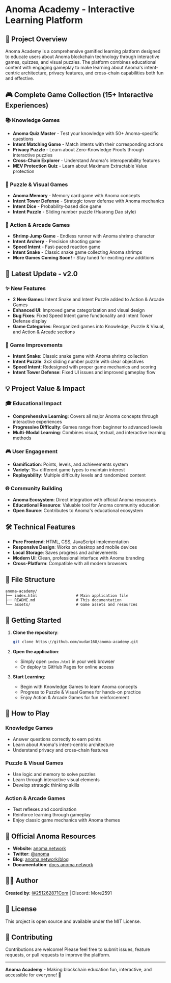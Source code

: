 # Anoma Academy - Interactive Learning Platform

## 🎯 Project Overview

Anoma Academy is a comprehensive gamified learning platform designed to educate users about Anoma blockchain technology through interactive games, quizzes, and visual puzzles. The platform combines educational content with engaging gameplay to make learning about Anoma's intent-centric architecture, privacy features, and cross-chain capabilities both fun and effective.

## 🎮 Complete Game Collection (15+ Interactive Experiences)

### 📚 Knowledge Games
- **Anoma Quiz Master** - Test your knowledge with 50+ Anoma-specific questions
- **Intent Matching Game** - Match intents with their corresponding actions
- **Privacy Puzzle** - Learn about Zero-Knowledge Proofs through interactive puzzles
- **Cross-Chain Explorer** - Understand Anoma's interoperability features
- **MEV Protection Quiz** - Learn about Maximum Extractable Value protection

### 🧩 Puzzle & Visual Games
- **Anoma Memory** - Memory card game with Anoma concepts
- **Intent Tower Defense** - Strategic tower defense with Anoma mechanics
- **Intent Dice** - Probability-based dice game
- **Intent Puzzle** - Sliding number puzzle (Huarong Dao style)

### 🎯 Action & Arcade Games
- **Shrimp Jump Game** - Endless runner with Anoma shrimp character
- **Intent Archery** - Precision shooting game
- **Speed Intent** - Fast-paced reaction game
- **Intent Snake** - Classic snake game collecting Anoma shrimps
- **More Games Coming Soon!** - Stay tuned for exciting new additions

## 🚀 Latest Update - v2.0

### ✨ New Features
- **2 New Games**: Intent Snake and Intent Puzzle added to Action & Arcade Games
- **Enhanced UI**: Improved game categorization and visual design
- **Bug Fixes**: Fixed Speed Intent game functionality and Intent Tower Defense display
- **Game Categories**: Reorganized games into Knowledge, Puzzle & Visual, and Action & Arcade sections

### 🎯 Game Improvements
- **Intent Snake**: Classic snake game with Anoma shrimp collection
- **Intent Puzzle**: 3x3 sliding number puzzle with clear objectives
- **Speed Intent**: Redesigned with proper game mechanics and scoring
- **Intent Tower Defense**: Fixed UI issues and improved gameplay flow

## 💡 Project Value & Impact

### 🎓 Educational Impact
- **Comprehensive Learning**: Covers all major Anoma concepts through interactive experiences
- **Progressive Difficulty**: Games range from beginner to advanced levels
- **Multi-Modal Learning**: Combines visual, textual, and interactive learning methods

### 🎮 User Engagement
- **Gamification**: Points, levels, and achievements system
- **Variety**: 15+ different game types to maintain interest
- **Replayability**: Multiple difficulty levels and randomized content

### 🌐 Community Building
- **Anoma Ecosystem**: Direct integration with official Anoma resources
- **Educational Resource**: Valuable tool for Anoma community education
- **Open Source**: Contributes to Anoma's educational ecosystem

## 🛠️ Technical Features

- **Pure Frontend**: HTML, CSS, JavaScript implementation
- **Responsive Design**: Works on desktop and mobile devices
- **Local Storage**: Saves progress and achievements
- **Modern UI**: Clean, professional interface with Anoma branding
- **Cross-Platform**: Compatible with all modern browsers

## 📁 File Structure

```
anoma-academy/
├── index.html                 # Main application file
├── README.md                  # This documentation
└── assets/                    # Game assets and resources
```

## 🚀 Getting Started

1. **Clone the repository**:
   ```bash
   git clone https://github.com/xudan168/anoma-academy.git
   ```

2. **Open the application**:
   - Simply open `index.html` in your web browser
   - Or deploy to GitHub Pages for online access

3. **Start Learning**:
   - Begin with Knowledge Games to learn Anoma concepts
   - Progress to Puzzle & Visual Games for hands-on practice
   - Enjoy Action & Arcade Games for fun reinforcement

## 🎯 How to Play

### Knowledge Games
- Answer questions correctly to earn points
- Learn about Anoma's intent-centric architecture
- Understand privacy and cross-chain features

### Puzzle & Visual Games
- Use logic and memory to solve puzzles
- Learn through interactive visual elements
- Develop strategic thinking skills

### Action & Arcade Games
- Test reflexes and coordination
- Reinforce learning through gameplay
- Enjoy classic game mechanics with Anoma themes

## 🔗 Official Anoma Resources

- **Website**: [anoma.network](https://anoma.network)
- **Twitter**: [@anoma](https://twitter.com/anoma)
- **Blog**: [anoma.network/blog](https://anoma.network/blog)
- **Documentation**: [docs.anoma.network](https://docs.anoma.network)

## 👨‍💻 Author

**Created by**: [@251262871Com](https://twitter.com/251262871Com) | Discord: More2591

## 📄 License

This project is open source and available under the MIT License.

## 🤝 Contributing

Contributions are welcome! Please feel free to submit issues, feature requests, or pull requests to improve the platform.

---

**Anoma Academy** - Making blockchain education fun, interactive, and accessible for everyone! 🚀
